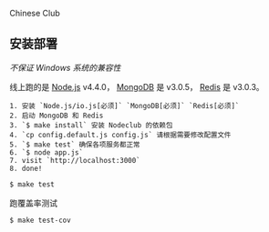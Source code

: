 Chinese Club


## 安装部署

*不保证 Windows 系统的兼容性*

线上跑的是
[Node.js](https://nodejs.org) v4.4.0，
[MongoDB](https://www.mongodb.org) 是 v3.0.5，
[Redis](http://redis.io) 是 v3.0.3。

```
1. 安装 `Node.js/io.js[必须]` `MongoDB[必须]` `Redis[必须]`
2. 启动 MongoDB 和 Redis
3. `$ make install` 安装 Nodeclub 的依赖包
4. `cp config.default.js config.js` 请根据需要修改配置文件
5. `$ make test` 确保各项服务都正常
6. `$ node app.js`
7. visit `http://localhost:3000`
8. done!
```
```bash
$ make test
```

跑覆盖率测试

```bash
$ make test-cov
```
